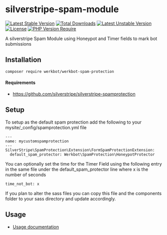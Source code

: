 # silverstripe-spam-module
[![Latest Stable Version](http://poser.pugx.org/werkbot/werkbot-spam-protection/v)](https://packagist.org/packages/werkbot/werkbot-spam-protection) [![Total Downloads](http://poser.pugx.org/werkbot/werkbot-spam-protection/downloads)](https://packagist.org/packages/werkbot/werkbot-spam-protection) [![Latest Unstable Version](http://poser.pugx.org/werkbot/werkbot-spam-protection/v/unstable)](https://packagist.org/packages/werkbot/werkbot-spam-protection) [![License](http://poser.pugx.org/werkbot/werkbot-spam-protection/license)](https://packagist.org/packages/werkbot/werkbot-spam-protection) [![PHP Version Require](http://poser.pugx.org/werkbot/werkbot-spam-protection/require/php)](https://packagist.org/packages/werkbot/werkbot-spam-protection)

A silverstripe Spam Module using Honeypot and Timer fields to mark bot submissions

## Installation
```
composer require werkbot/werkbot-spam-protection
```

#### Requirements
- https://github.com/silverstripe/silverstripe-spamprotection

## Setup
To setup as the default spam protection add the following to your mysite/_config/spamprotection.yml file

```
---
name: mycustomspamprotection
---
SilverStripe\SpamProtection\Extension\FormSpamProtectionExtension:
  default_spam_protector: Werkbot\SpamProtection\HoneypotProtector
```

You can optionally set the time for the Timer Field using the following entry in the same file under the default_spam_protector line where x is the number of seconds
```
time_not_bot: x
```

If you plan to alter the sass files you can copy this file and the components folder to your sass directory and update accordingly.

## Usage
* [Usage documentation](docs/en/README.md)
